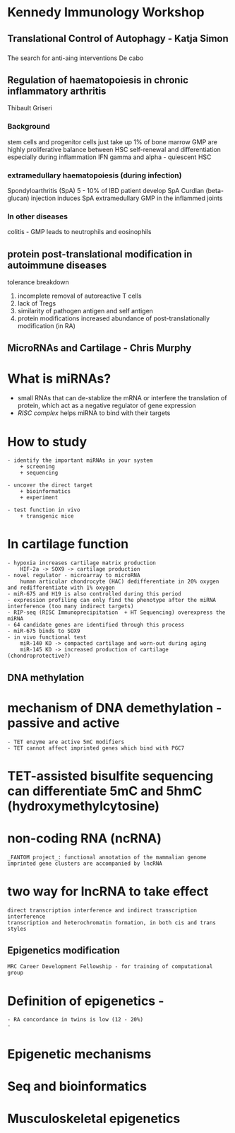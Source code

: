 # Kennedy Immunology Workshop
## Translational Control of Autophagy - Katja Simon
###
The search for anti-aing interventions De cabo 
## Regulation of haematopoiesis in chronic inflammatory arthritis
Thibault Griseri
### Background
stem cells and progenitor cells just take up 1% of bone marrow
GMP are highly proliferative 
balance between HSC self-renewal and differentiation
especially during inflammation 
IFN gamma and alpha - quiescent HSC
### extramedullary haematopoiesis (during infection)
Spondyloarthritis (SpA) 5 - 10% of IBD patient develop SpA      Curdlan (beta-glucan) injection induces SpA
extramedullary GMP in the inflammed joints

### In other diseases
colitis - GMP leads to neutrophils and eosinophils 
## protein post-translational modification in autoimmune diseases
tolerance breakdown
1. incomplete removal of autoreactive T cells
2. lack of Tregs
3. similarity of pathogen antigen and self antigen
4. protein modifications
increased abundance of post-translationally modification (in RA)

### 
## MicroRNAs and Cartilage - Chris Murphy
# What is miRNAs?
- small RNAs that can de-stablize the mRNA or interfere the translation of protein, which act as a negative regulator of gene expression
- _RISC complex_ helps miRNA to bind with their targets

# How to study
    - identify the important miRNAs in your system
        + screening
        + sequencing
    
    - uncover the direct target
        + bioinformatics
        + experiment

    - test function in vivo
        + transgenic mice
    
# In cartilage function
    - hypoxia increases cartilage matrix production
        HIF-2a -> SOX9 -> cartilage production
    - novel regulator - microarray to microRNA
        human articular chondrocyte (HAC) dedifferentiate in 20% oxygen and redifferentiate with 1% oxygen
    - miR-675 and H19 is also controlled during this period 
    - expression profiling can only find the phenotype after the miRNA interference (too many indirect targets)
    - RIP-seq (RISC Immunoprecipitation  + HT Sequencing) overexpress the miRNA 
    - 64 candidate genes are identified through this process
    - miR-675 binds to SOX9
    - in vivo functional test 
        miR-140 KO -> compacted cartilage and worn-out during aging
        miR-145 KO -> increased production of cartilage (chondroprotective?)

## DNA methylation 
# mechanism of DNA demethylation - passive and active
    - TET enzyme are active 5mC modifiers
    - TET cannot affect imprinted genes which bind with PGC7
# TET-assisted bisulfite sequencing can differentiate 5mC and 5hmC (hydroxymethylcytosine)

# non-coding RNA (ncRNA)
    _FANTOM project_: functional annotation of the mammalian genome
    imprinted gene clusters are accompanied by lncRNA
# two way for lncRNA to take effect
    direct transcription interference and indirect transcription interference
    transcription and heterochromatin formation, in both cis and trans styles

## Epigenetics modification
    MRC Career Development Fellowship - for training of computational group

# Definition of epigenetics - 
    - RA concordance in twins is low (12 - 20%)
    -   
    
# Epigenetic mechanisms

# Seq and bioinformatics

# Musculoskeletal epigenetics
